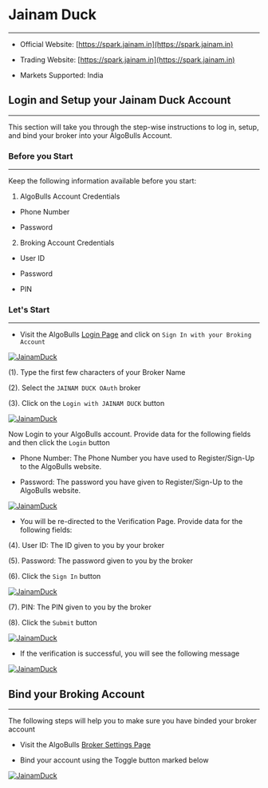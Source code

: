 # Jainam Duck
---
* Official Website: [https://spark.jainam.in](https://spark.jainam.in)

* Trading Website: [https://spark.jainam.in](https://spark.jainam.in)

* Markets Supported: India

## Login and Setup your Jainam Duck Account 
---
This section will take you through the step-wise instructions to log in, setup, and bind your broker into your AlgoBulls Account.

### Before you Start
---
Keep the following information available before you start:

1) AlgoBulls Account Credentials

* Phone Number

* Password

2) Broking Account Credentials

* User ID
      
* Password
      
* PIN

### Let's Start
---
* Visit the AlgoBulls [Login Page](https://app.algobulls.com/user/login) and click on `Sign In with your Broking Account`

[ ![JainamDuck](imgs/siwyba.png "Click to Enlarge or Ctrl+Click to open in a new Tab") ](imgs/siwyba.png)

(1). Type the first few characters of your Broker Name

(2). Select the `JAINAM DUCK OAuth` broker

(3). Click on the `Login with JAINAM DUCK` button

[ ![JainamDuck](imgs/jainamduck/jainam_1.png "Click to Enlarge or Ctrl+Click to open in a new Tab") ](imgs/jainamduck/jainam_1.png)

Now Login to your AlgoBulls account. Provide data for the following fields and then click the `Login` button

* Phone Number: The Phone Number you have used to Register/Sign-Up to the AlgoBulls website.

* Password: The password you have given to Register/Sign-Up to the AlgoBulls website.

[ ![JainamDuck](imgs/sign-in-2.png "Click to Enlarge or Ctrl+Click to open in a new Tab") ](imgs/sign-in-2.png)

* You will be re-directed to the Verification Page. Provide data for the following fields:

(4). User ID: The ID given to you by your broker

(5). Password: The password given to you by the broker

(6). Click the `Sign In` button

[ ![JainamDuck](imgs/jainamduck/jainam_2.png "Click to Enlarge or Ctrl+Click to open in a new Tab") ](imgs/jainamduck/jainam_2.png)

(7). PIN: The PIN given to you by the broker

(8). Click the `Submit` button

[ ![JainamDuck](imgs/jainamduck/jainam_3.png "Click to Enlarge or Ctrl+Click to open in a new Tab") ](imgs/jainamduck/jainam_3.png)

* If the verification is successful, you will see the following message

[ ![JainamDuck](imgs/success_login.png "Click to Enlarge or Ctrl+Click to open in a new Tab") ](imgs/success_login.png)

## Bind your Broking Account
---
The following steps will help you to make sure you have binded your broker account

* Visit the AlgoBulls [Broker Settings Page](https://app.algobulls.com/account/broking)

* Bind your account using the Toggle button marked below

[ ![JainamDuck](imgs/jainamduck/jainam_4.png "Click to Enlarge or Ctrl+Click to open in a new Tab") ](imgs/jainamduck/jainam_4.png)